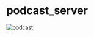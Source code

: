 # podcast_server
![podcast](https://github.com/user-attachments/assets/d89d4386-a4cf-49ee-b754-d044b2bf8991)
